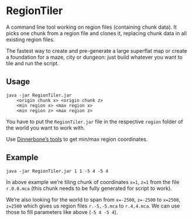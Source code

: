 # RegionTiler #

A command line tool working on region files (containing chunk data). It picks one chunk from a region file and clones it, replacing chunk data in all existing region files.

The fastest way to create and pre-generate a large superflat map or create a foundation for a maze, city or dungeon: just build whatever you want to tile and run the script.

## Usage ##

```
java -jar RegionTiler.jar
    <origin chunk x> <origin chunk z>
    <min region x> <max region x>
    <min region z> <max region z>
```

You have to put the `RegionTiler.jar` file in the respective `region` folder of the world you want to work with.

Use [Dinnerbone’s tools](https://dinnerbone.com/minecraft/tools/coordinates/) to get min/max region coordinates.

## Example ##

```
java -jar RegionTiler.jar 1 1 -5 4 -5 4
```

In above example we’re tiling chunk of coordinates `x=1`, `z=1` from the file `r.0.0.mca` (this chunk needs to be fully generated for script to work).

We’re also looking for the world to span from `x=-2500`, `z=-2500` to `x=2500`, `z=2500` which gives us region files `r.-5,-5.mca` to `r.4,4.mca`. We can use those to fill parameters like above (`-5 4 -5 4`).